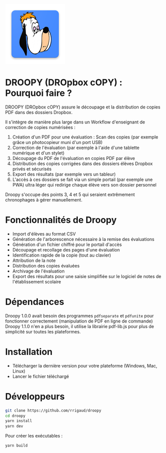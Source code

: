 [![Droopy Logo](https://github.com/rrigaud/droopy/blob/master/app-icon.png)](https://github.com/rrigaud/droopy)

# DROOPY (DROpbox cOPY) : Pourquoi faire ?

DROOPY (DROpbox cOPY) assure le découpage et la distribution de copies PDF dans des dossiers Dropbox.

Il s'intègre de manière plus large dans un Workflow d'enseignant de correction de copies numérisées :

1. Création d'un PDF pour une évaluation : Scan des copies (par exemple grâce un photocopieur muni d'un port USB)
2. Correction de l'évaluation (par exemple à l'aide d'une tablette numérique et d'un stylet)
3. Découpage du PDF de l'évaluation en copies PDF par élève
4. Distribution des copies corrigées dans des dossiers élèves Dropbox privés et sécurisés
5. Export des résultats (par exemple vers un tableur)
6. L'accès à ces dossiers se fait via un simple portail (par exemple une PWA) ultra léger qui redirige chaque élève vers son dossier personnel

Droopy s'occupe des points 3, 4 et 5 qui seraient extrêmement chronophages à gérer manuellement.


# Fonctionnalités de Droopy

- Import d'élèves au format CSV
- Génération de l'arborescence nécessaire à la remise des évaluations
- Génération d'un fichier chiffré pour le portail d'accès
- Découpage et recollage des pages d'une évaluation
- Identification rapide de la copie (tout au clavier)
- Attribution de la note
- Distribution des copies évaluées
- Archivage de l'évaluation
- Export des résultats pour une saisie simplifiée sur le logiciel de notes de l'établissement scolaire


# Dépendances

Droopy 1.0.0 avait besoin des programmes `pdfseparate` et `pdfunite` pour fonctionner correctement (manipulation de PDF en ligne de commande)
Droopy 1.1.0 n'en a plus besoin, il utilise la librairie pdf-lib.js pour plus de simplicité sur toutes les plateformes.


# Installation

- Télécharger la dernière version pour votre plateforme (Windows, Mac, Linux)
- Lancer le fichier téléchargé


# Développeurs

```sh
git clone https://github.com/rrigaud/droopy
cd droopy
yarn install
yarn dev
```

Pour créer les exécutables :
```sh
yarn build
```
